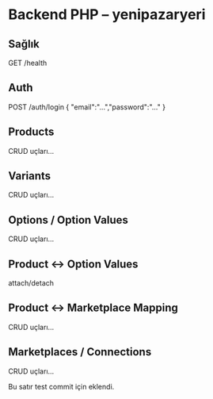 # Backend PHP – yenipazaryeri

## Sağlık
GET /health

## Auth
POST /auth/login { "email":"...","password":"..." }

## Products
CRUD uçları…

## Variants
CRUD uçları…

## Options / Option Values
CRUD uçları…

## Product <-> Option Values
attach/detach

## Product <-> Marketplace Mapping
CRUD uçları…

## Marketplaces / Connections
CRUD uçları…

Bu satır test commit için eklendi.

